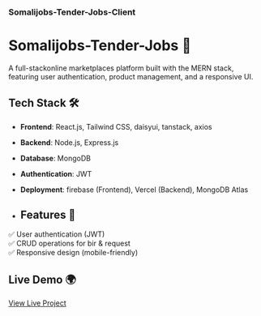 ### Somalijobs-Tender-Jobs-Client

# Somalijobs-Tender-Jobs 🛒  
A full-stackonline marketplaces platform built with the MERN stack, featuring user authentication, product management, and a responsive UI.

## Tech Stack 🛠  
- **Frontend**: React.js,  Tailwind CSS, daisyui, tanstack, axios   
- **Backend**: Node.js, Express.js  
- **Database**: MongoDB  
- **Authentication**: JWT 
- **Deployment**: firebase (Frontend), Vercel  (Backend), MongoDB Atlas

- ## Features 🚀  
✅ User authentication (JWT)  
✅ CRUD operations for bir & request  
✅ Responsive design (mobile-friendly)  
 
## Live Demo 🌍  
[View Live Project]()






